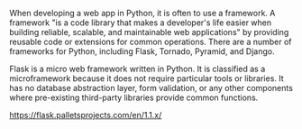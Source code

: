 When developing a web app in Python, it is often to use a framework. A framework "is a code library that makes a developer's life easier when building reliable, scalable, and maintainable web applications" by providing reusable code or extensions for common operations. There are a number of frameworks for Python, including Flask, Tornado, Pyramid, and Django.

Flask is a micro web framework written in Python. It is classified as a microframework because it does not require particular tools or libraries. It has no database abstraction layer, form validation, or any other components where pre-existing third-party libraries provide common functions.

https://flask.palletsprojects.com/en/1.1.x/

